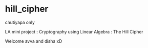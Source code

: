 # hill_cipher
chutiyapa only

LA mini project : Cryptography using Linear Algebra : The Hill Cipher

Welcome avva and disha xD
